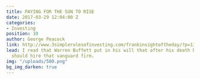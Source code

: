 ```yaml
---
title: PAYING FOR THE SUN TO RISE
date: 2017-03-29 12:04:00 Z
categories:
- Investing
position: 10
author: George Peacock
link: http://www.3simplerulesofinvesting.com/frankinsightoftheday/?p=1327
lead: I read that Warren Buffett put in his will that after his death his trustees
  should hire that vanguard firm.
img: "/uploads/500.png"
bg_img_darken: true
---
```


